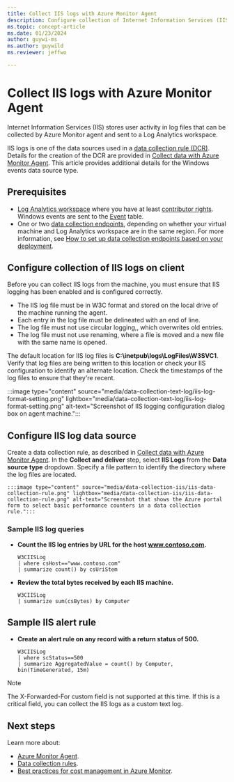 ```yaml
---
title: Collect IIS logs with Azure Monitor Agent
description: Configure collection of Internet Information Services (IIS) logs on virtual machines with Azure Monitor Agent.
ms.topic: concept-article
ms.date: 01/23/2024
author: guywi-ms
ms.author: guywild
ms.reviewer: jeffwo

---
```


# Collect IIS logs with Azure Monitor Agent

Internet Information Services (IIS) stores user activity in log files that can be collected by Azure Monitor agent and sent to a Log Analytics workspace.

IIS logs is one of the data sources used in a [data collection rule (DCR)](../essentials/data-collection-rule-create-edit.md). Details for the creation of the DCR are provided in [Collect data with Azure Monitor Agent](./azure-monitor-agent-data-collection.md). This article provides additional details for the Windows events data source type.

## Prerequisites

- [Log Analytics workspace](../logs/log-analytics-workspace-overview.md) where you have at least [contributor rights](../logs/manage-access.md#azure-rbac). Windows events are sent to the [Event](/azure/azure-monitor/reference/tables/event) table.
- One or two [data collection endpoints](../essentials/data-collection-endpoint-overview.md#create-a-data-collection-endpoint), depending on whether your virtual machine and Log Analytics workspace are in the same region. For more information, see [How to set up data collection endpoints based on your deployment](../essentials/data-collection-endpoint-overview.md#how-to-set-up-data-collection-endpoints-based-on-your-deployment).


## Configure collection of IIS logs on client
Before you can collect IIS logs from the machine, you must ensure that IIS logging has been enabled and is configured correctly.

- The IIS log file must be in W3C format and stored on the local drive of the machine running the agent. 
- Each entry in the log file must be delineated with an end of line. 
- The log file must not use circular logging,, which overwrites old entries.
- The log file must not use renaming, where a file is moved and a new file with the same name is opened. 

The default location for IIS log files is **C:\\inetpub\\logs\\LogFiles\\W3SVC1**. Verify that log files are being written to this location or check your IIS configuration to identify an alternate location. Check the timestamps of the log files to ensure that they're recent.

:::image type="content" source="media/data-collection-text-log/iis-log-format-setting.png" lightbox="media/data-collection-text-log/iis-log-format-setting.png" alt-text="Screenshot of IIS logging configuration dialog box on agent machine.":::


## Configure IIS log data source

Create a data collection rule, as described in [Collect data with Azure Monitor Agent](./azure-monitor-agent-data-collection.md). In the **Collect and deliver** step, select **IIS Logs** from the **Data source type** dropdown. Specify a file pattern to identify the directory where the log files are located.

    :::image type="content" source="media/data-collection-iis/iis-data-collection-rule.png" lightbox="media/data-collection-iis/iis-data-collection-rule.png" alt-text="Screenshot that shows the Azure portal form to select basic performance counters in a data collection rule.":::




### Sample IIS log queries

- **Count the IIS log entries by URL for the host www.contoso.com.**
    
    ```kusto
    W3CIISLog 
    | where csHost=="www.contoso.com" 
    | summarize count() by csUriStem
    ```

- **Review the total bytes received by each IIS machine.**

    ```kusto
    W3CIISLog 
    | summarize sum(csBytes) by Computer
    ```


## Sample IIS alert rule

- **Create an alert rule on any record with a return status of 500.**
    
    ```kusto
    W3CIISLog 
    | where scStatus==500
    | summarize AggregatedValue = count() by Computer, bin(TimeGenerated, 15m)
    ```


> [!NOTE]
> The X-Forwarded-For custom field is not supported at this time. If this is a critical field, you can collect the IIS logs as a custom text log.

## Next steps

Learn more about: 

- [Azure Monitor Agent](azure-monitor-agent-overview.md).
- [Data collection rules](../essentials/data-collection-rule-overview.md).
- [Best practices for cost management in Azure Monitor](../best-practices-cost.md).
